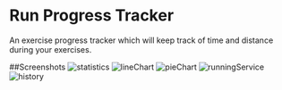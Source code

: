 # Run Progress Tracker
An exercise progress tracker which will keep track of time and distance during your exercises.

##Screenshots
![statistics](C:\Users\dello\Desktop\ProjectImages\statistics.jpg)
![lineChart](C:\Users\dello\Desktop\ProjectImages\lineChart.jpg)
![pieChart](C:\Users\dello\Desktop\ProjectImages\pieChart.jpg)
![runningService](C:\Users\dello\Desktop\ProjectImages\serviceRunning.jpg)
![history](C:\Users\dello\Desktop\ProjectImages\history.jpg)
